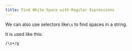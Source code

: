 ```yaml
---
title: Find White Space with Regular Expressions
---
```

We can also use selectors like`\s` to find spaces in a string.

It is used like this:

`/\s+/g`